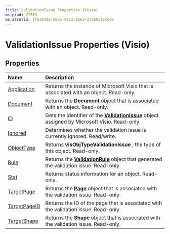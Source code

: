 ```yaml
---
title: ValidationIssue Properties (Visio)
ms.prod: VISIO
ms.assetid: ffe38402-5835-46c2-b163-37db05fccb0c
---
```



# ValidationIssue Properties (Visio)

## Properties



|**Name**|**Description**|
|:-----|:-----|
|[Application](validationissue-application-property-visio.md)|Returns the instance of Microsoft Visio that is associated with an object. Read-only.|
|[Document](validationissue-document-property-visio.md)|Returns the  **[Document](document-object-visio.md)** object that is associated with an object. Read-only.|
|[ID](validationissue-id-property-visio.md)|Gets the identifier of the  **[ValidationIssue](validationissue-object-visio.md)** object assigned by Microsoft Visio. Read-only.|
|[Ignored](validationissue-ignored-property-visio.md)|Determines whether the validation issue is currently ignored. Read/write.|
|[ObjectType](validationissue-objecttype-property-visio.md)|Returns  **visObjTypeValidationIssue** , the type of this object. Read-only.|
|[Rule](validationissue-rule-property-visio.md)|Returns the  **[ValidationRule](validationrule-object-visio.md)** object that generated the validation issue. Read-only.|
|[Stat](validationissue-stat-property-visio.md)|Returns status information for an object. Read-only.|
|[TargetPage](validationissue-targetpage-property-visio.md)|Returns the  **[Page](page-object-visio.md)** object that is associated with the validation issue. Read-only.|
|[TargetPageID](validationissue-targetpageid-property-visio.md)|Returns the ID of the page that is associated with the validation issue. Read-only.|
|[TargetShape](validationissue-targetshape-property-visio.md)|Returns the  **[Shape](shape-object-visio.md)** object that is associated with the validation issue. Read-only.|

